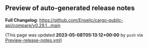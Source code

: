 ## Preview of auto-generated release notes
<!-- Release notes generated using configuration in .github/release.yml at main -->



**Full Changelog**: https://github.com/Enselic/cargo-public-api/compare/v0.29.1...main


(This page was updated **2023-05-08T05:13:12+00:00** by `push` via [Preview-release-notes.yml](https://github.com/Enselic/cargo-public-api/actions/runs/4911674872))
